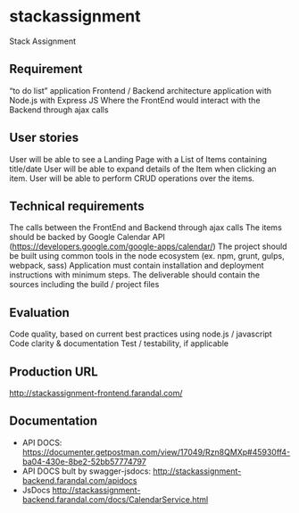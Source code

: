 # stackassignment
Stack Assignment

## Requirement

“to do list” application
Frontend / Backend architecture application with Node.js with Express JS
Where the FrontEnd would interact with the Backend through ajax calls

## User stories

User will be able to see a Landing Page with a List of Items containing title/date
User will be able to expand details of the Item when clicking an item.
User will be able to perform CRUD operations over the items.

## Technical requirements

The calls between the FrontEnd and Backend through ajax calls
The items should be backed by Google Calendar API 
(https://developers.google.com/google-apps/calendar/)
The project should be built using common tools in the node ecosystem (ex. npm, grunt, gulps, webpack, sass)
Application must contain installation and deployment instructions with minimum steps. 
The deliverable should contain the sources including the build / project files

## Evaluation

Code quality, based on current best practices using node.js / javascript
Code clarity & documentation
Test / testability, if applicable

## Production URL
http://stackassignment-frontend.farandal.com/

## Documentation
* API DOCS: https://documenter.getpostman.com/view/17049/Rzn8QMXp#45930ff4-ba04-430e-8be2-52bb57774797 
* API DOCS bult by swagger-jsdocs: http://stackassignment-backend.farandal.com/apidocs 
* JsDocs http://stackassignment-backend.farandal.com/docs/CalendarService.html

